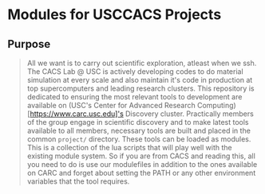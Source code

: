 # Modules for USCCACS Projects

## Purpose
> All we want is to carry out scientific exploration, atleast when we ssh.
The CACS Lab @ USC is actively developing codes to do material simulation at every scale and also maintain it's code in production at top supercomputers and leading research clusters. This repository is dedicated to ensuring the most relevant tools to development are available on (USC's Center for Advanced Research Computing)[https://www.carc.usc.edu]'s Discovery cluster. Practically members of the group engage in scientific discovery and to make latest tools available to all members, necessary tools are built and placed in the common `project/` directory. These tools can be loaded as modules. This is a collection of the lua scripts that will play well with the existing module system. So if you are from CACS and reading this, all you need to do is use our modulefiles in addition to the ones available on CARC and forget about setting the PATH or any other environment variables that the tool requires.

